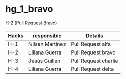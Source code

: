 # hg_1_bravo
H-2 (Pull Request Bravo)

|  Hacks  |    responsible |  Details  |  
|---------|----------------|-----------|
| H-1	    | Nilsen Martinez|Pull Request alfa  |
| H-2	    | Liliana Guerra |Pull Request bravo  |
| H-3	    | Jesús Guillén  |Pull Request charlie |
| H-4	    | Liliana Guerra |Pull Request delta  |

